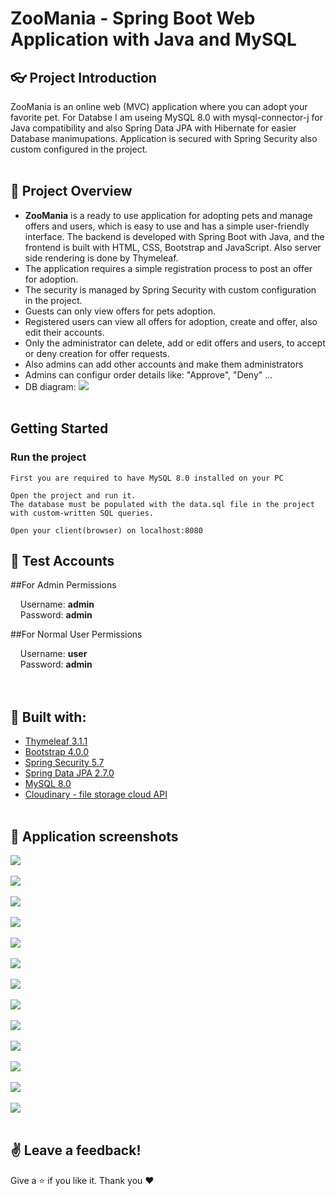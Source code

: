 # ZooMania - Spring Boot Web Application with Java and MySQL

## :eyeglasses: Project Introduction
ZooMania is an online web (MVC) application where you can adopt your favorite pet. For Databse I am useing MySQL 8.0 with mysql-connector-j for Java compatibility and also Spring Data JPA with Hibernate for easier Database manimupations. Application is secured with Spring Security also custom configured in the project.
<br/><br/>

## 📝 Project Overview
-	**ZooMania** is a ready to use application for adopting pets and manage offers and users, which is easy to use and has a simple user-friendly interface. The backend is developed with Spring Boot with Java, and the frontend is built with HTML, CSS, Bootstrap and JavaScript. Also server side rendering is done by Thymeleaf.
-	The application requires a simple registration process to post an offer for adoption.
-	The security is managed by Spring Security with custom configuration in the project.
-	Guests can only view offers for pets adoption.
-	Registered users can view all offers for adoption, create and offer, also edit their accounts.
-	Only the administrator can delete, add or edit offers and users, to accept or deny creation for offer requests.
-	Also admins can add other accounts and make them administrators
-	Admins can configur order details like: "Approve", "Deny" ...
-	DB diagram: <kbd><img src="https://user-images.githubusercontent.com/48069264/224537013-ccbd6a78-fd88-42ca-b0cd-a9a32d3699ad.png"/></kbd>
<br/><br/>

## Getting Started <a name = "getting_started"></a>

### Run the project

```
First you are required to have MySQL 8.0 installed on your PC
```
```
Open the project and run it.
The database must be populated with the data.sql file in the project with custom-written SQL queries.
```
```
Open your client(browser) on localhost:8080
```

## 🧪 Test Accounts
##For Admin Permissions

&nbsp;&nbsp;&nbsp;&nbsp;Username: **admin**  
&nbsp;&nbsp;&nbsp;&nbsp;Password: **admin**  

##For Normal User Permissions

&nbsp;&nbsp;&nbsp;&nbsp;Username: **user**  
&nbsp;&nbsp;&nbsp;&nbsp;Password: **admin**  
<br/><br/>

## :hammer: Built with:
* [Thymeleaf 3.1.1](https://www.thymeleaf.org/)
* [Bootstrap 4.0.0](https://getbootstrap.com/docs/4.0/getting-started/introduction//)
* [Spring Security 5.7](https://spring.io/projects/spring-security)
* [Spring Data JPA 2.7.0](https://spring.io/projects/spring-data-jpa)
* [MySQL 8.0](https://dev.mysql.com/doc/relnotes/mysql/8.0/en/)
* [Cloudinary - file storage cloud API](https://cloudinary.com/documentation)
<br/><br/>

## 📸 Application screenshots
<kbd><img src="https://user-images.githubusercontent.com/48069264/224537313-e8b6cbad-95ca-45e5-b2ab-29f7d7b101e1.png"/></kbd>
<br/><br/>
<kbd><img src="https://user-images.githubusercontent.com/48069264/224537342-3e3105f6-c35c-4d5e-952d-4ed7c8b25e21.png"/></kbd>
<br/><br/>
<kbd><img src="https://user-images.githubusercontent.com/48069264/224537352-6eb00705-b148-49ee-aaf0-813109ea6775.png"/></kbd>
<br/><br/>
<kbd><img src="https://user-images.githubusercontent.com/48069264/224537378-4258445b-bbd7-43d3-a409-9e9ce1a56625.png"/></kbd>
<br/><br/>
<kbd><img src="https://user-images.githubusercontent.com/48069264/224537385-6851ca91-6b00-4d5a-8051-d47792f7b502.png"/></kbd>
<br/><br/>
<kbd><img src="https://user-images.githubusercontent.com/48069264/224537568-09ff4d6e-ef5d-480d-bba3-59a8a205917f.png"/></kbd>
<br/><br/>
<kbd><img src="https://user-images.githubusercontent.com/48069264/224537573-b8928f90-bbd3-4c85-a36e-ec1b7a660748.png"/></kbd>
<br/><br/>
<kbd><img src="https://user-images.githubusercontent.com/48069264/224537403-8e4ed551-404d-4369-8b3c-99fe7c5ef526.png"/></kbd>
<br/><br/>
<kbd><img src="https://user-images.githubusercontent.com/48069264/224537418-79b2ab11-f49c-4e76-bb34-32ee901a563a.png"/></kbd>
<br/><br/>
<kbd><img src="https://user-images.githubusercontent.com/48069264/224537432-165eff17-c603-47d2-a0be-6961177f90f2.png"/></kbd>
<br/><br/>
<kbd><img src="https://user-images.githubusercontent.com/48069264/224537435-fb5b9ff7-1031-4f21-9954-d8365c93eb96.png"/></kbd>
<br/><br/>
<kbd><img src="https://user-images.githubusercontent.com/48069264/224537439-903fd219-6169-4148-b9c7-a5366d1953ce.png"/></kbd>
<br/><br/>
<kbd><img src="https://user-images.githubusercontent.com/48069264/224537469-531f8a8d-9756-4f30-ba13-7fd64d804ca9.png"/></kbd>
<br/><br/>

## :v: Leave a feedback!

Give a :star: if you like it.
Thank you ❤️
<br/><br/>

